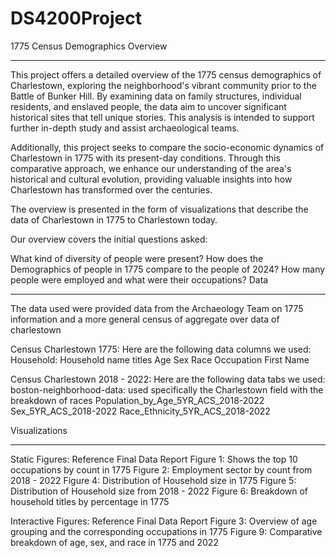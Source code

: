 # DS4200Project

1775 Census Demographics Overview
____________________________________________________________________________
 
This project offers a detailed overview of the 1775 census demographics of Charlestown, exploring the neighborhood's vibrant community prior to the Battle of Bunker Hill. By examining data on family structures, individual residents, and enslaved people, the data aim to uncover significant historical sites that tell unique stories. This analysis is intended to support further in-depth study and assist archaeological teams.

Additionally, this project seeks to compare the socio-economic dynamics of Charlestown in 1775 with its present-day conditions. Through this comparative approach, we enhance our understanding of the area's historical and cultural evolution, providing valuable insights into how Charlestown has transformed over the centuries.

The overview is presented in the form of visualizations that describe the data of Charlestown in 1775 to Charlestown today.

Our overview covers the initial questions asked:

What kind of diversity of people were present?
How does the Demographics of people in 1775 compare to the people of 2024?
How many people were employed and what were their occupations?
Data
____________________________________________________________________________

The data used were provided data from the Archaeology Team on 1775 information and a more general census of aggregate over data of charlestown 

Census Charlestown 1775:
Here are the following data columns we used:
Household: Household name titles
Age
Sex
Race
Occupation
First Name

Census Charlestown 2018 - 2022:
Here are the following data tabs we used: 
boston-neighborhood-data: used specifically the Charlestown field with the breakdown of races
Population_by_Age_5YR_ACS_2018-2022
Sex_5YR_ACS_2018-2022
Race_Ethnicity_5YR_ACS_2018-2022

Visualizations
____________________________________________________________________________

Static Figures: Reference Final Data Report 
Figure 1: Shows the top 10 occupations by count in 1775
Figure 2: Employment sector by count from 2018 - 2022
Figure 4: Distribution of Household size in 1775
Figure 5: Distribution of Household size from 2018 - 2022
Figure 6: Breakdown of household titles by percentage in 1775


Interactive Figures: Reference Final Data Report
Figure 3: Overview of age grouping and the corresponding occupations in 1775
Figure 9: Comparative breakdown of age, sex, and race in 1775 and 2022


